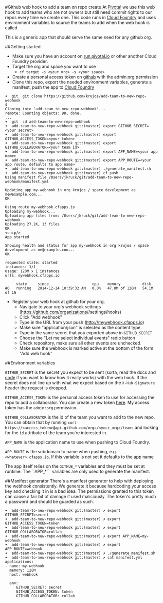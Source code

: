 #Github web hook to add a team on repo create
At [Pivotal](http://pivotal.io) we use this web hook to add teams who are not owners but still need commit rights to our repos every time we create one. This code runs in [Cloud Foundry](http://run.pivotal.io) and uses environment variables to source the teams to add when the web hook is called. 

This is a generic app that should serve the same need for any github org.

##Getting started
* Make sure you have an account on [run.pivotal.io](http://run.pivotal.io) or other another Cloud Foundry provider. 
* Target the org and space you want to use 
  * ```cf target -o <your org> -s <your space>``` 
* Create a personal access token on [github](https://github.com/settings/tokens/new) with the admin:org permission 
* Clone this repo, export the needed environment variables, generate a manifest, push the app to [Cloud Foundry](http://run.pivotal.io)

```
➜  git  git clone https://github.com/krujos/add-team-to-new-repo-webhook                                                                                                                                     $
Cloning into 'add-team-to-new-repo-webhook'...
remote: Counting objects: 98, done.
...
➜  git  cd add-team-to-new-repo-webhook
➜  add-team-to-new-repo-webhook git:(master) export GITHUB_SECRET=<your secret>
➜  add-team-to-new-repo-webhook git:(master) export GITHUB_ACCESS_TOKEN=<your token>
➜  add-team-to-new-repo-webhook git:(master) export GITHUB_COLLABORATOR=<your team id>
➜  add-team-to-new-repo-webhook git:(master) export APP_NAME=<your app name>
➜  add-team-to-new-repo-webhook git:(master) export APP_ROUTE=<your app route, defaults to app name>
➜  add-team-to-new-repo-webhook git:(master) ./generate_manifest.sh
➜  add-team-to-new-repo-webhook git:(master) cf push
Using manifest file /Users/jkruck/git/add-team-to-new-repo-webhook/manifest.yml

Updating app my-webhook in org krujos / space development as me@example.com...
OK

Using route my-webhook.cfapps.io
Uploading my-webhook...
Uploading app files from: /Users/jkruck/git/add-team-to-new-repo-webhook
Uploading 27.2K, 13 files
OK
<snip/>
App started

Showing health and status for app my-webhook in org krujos / space development as me@example.com...
OK

requested state: started
instances: 1/1
usage: 128M x 1 instances
urls: mywebhook.cfapps.io

     state     since                    cpu    memory          disk
#0   running   2014-12-24 10:39:32 AM   0.0%   47.8M of 128M   54.1M of 1G
```

* Register your web hook at github for your org.
  * Navigate to your org's webhook settings (https://github.com/organizations/<your org>/settings/hooks)
  * Click "Add webhook"
  * Type in the URL from your push (http://mywebhook.cfapps.io)
  * Make sure "application/json" is selected as the content type. 
  * Type in the same secret that you exported above in ```GITHUB_SECRET```
  * Choose the "Let me select individual events" radio button 
  * Check repository, make sure all other events are unchecked.
  * Make sure the webhook is marked active at the bottom of the form "Add web hook"
  
##Environment variables

```GITHUB_SECRET``` is the secret you expect to be sent (sorta, read the docs and [code](./validator.rb) if you want to know how it really works) with the web hook. If the secret does not line up with what we expect based on the ``X-Hub-Signature`` header the request is dropped. 

```GITHUB_ACCESS_TOKEN``` is the personal access token to use for accessing the repo to add a collaborator. You can create a new token [here](https://github.com/settings/tokens/new). My access token has the ```admin:org``` permission. 

```GITHUB_COLLABORATOR``` is the id of the team you want to add to the new repo. You can obtain that by running ```curl https://<access_token>@api.github.com/orgs/<your_org>/teams``` and looking for the ```id``` attribute of the team you're interested in. 

```APP_NAME``` is the application name to use when pushing to Cloud Foundry. 

```APP_ROUTE``` is the subdomain to name when pushing, e.g. ``<whatever>.cfapps.io``. If this variable is not set it defaults to the app name

The app itself relies on the ```GITHUB_*``` variables and they must be set at runtime. The ``APP_*``` variables are only used to generate the manifest. 

##Manifest generator
There's a manifest generator to help with deploying the webhook consistently. We generate it because hardcoding your access key and checking it in is a bad idea. The permissions granted to this token can cause a fair bit of damage if used maliciously. The token's pretty much a password and should be guarded as such. 

```
➜  add-team-to-new-repo-webhook git:(master) ✗ export GITHUB_SECRET=secret 
➜  add-team-to-new-repo-webhook git:(master) ✗ export GITHUB_ACCESS_TOKEN=token
➜  add-team-to-new-repo-webhook git:(master) ✗ export GITHUB_COLLABORATOR=collab
➜  add-team-to-new-repo-webhook git:(master) ✗ export APP_NAME=my-webhook
➜  add-team-to-new-repo-webhook git:(master) ✗ export APP_ROUTE=webhook
➜  add-team-to-new-repo-webhook git:(master) ✗ ./generate_manifest.sh
➜  add-team-to-new-repo-webhook git:(master) ✗ cat manifest.yml
applications:
- name: my-webhook
  memory: 128M
  host: webhook

  env:
     GITHUB_SECRET: secret
     GITHUB_ACCESS_TOKEN: token
     GITHUB_COLLABORATOR: collab
```